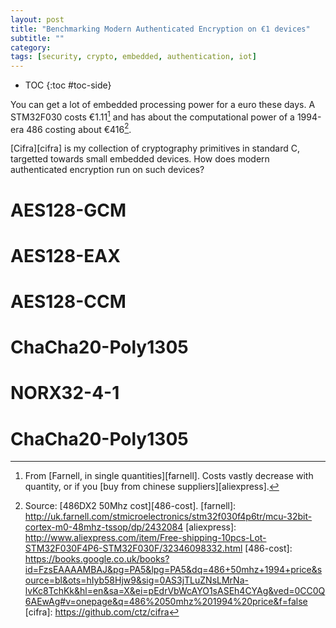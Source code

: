 ```yaml
---
layout: post
title: "Benchmarking Modern Authenticated Encryption on €1 devices"
subtitle: ""
category: 
tags: [security, crypto, embedded, authentication, iot]
---
```


* TOC
{:toc #toc-side}

You can get a lot of embedded processing power for a euro these days.
A STM32F030 costs €1.11[^1] and has about the computational power of a 1994-era 486 costing about €416[^2].

[Cifra][cifra] is my collection of cryptography primitives in standard C, targetted towards small embedded devices.
How does modern authenticated encryption run on such devices?

# AES128-GCM

# AES128-EAX

# AES128-CCM

# ChaCha20-Poly1305

# NORX32-4-1

# ChaCha20-Poly1305


[^1]: From [Farnell, in single quantities][farnell].  Costs vastly decrease with quantity, or if you [buy from chinese suppliers][aliexpress].
[^2]: Source: [486DX2 50Mhz cost][486-cost].
[farnell]: http://uk.farnell.com/stmicroelectronics/stm32f030f4p6tr/mcu-32bit-cortex-m0-48mhz-tssop/dp/2432084
[aliexpress]: http://www.aliexpress.com/item/Free-shipping-10pcs-Lot-STM32F030F4P6-STM32F030F/32346098332.html
[486-cost]: https://books.google.co.uk/books?id=FzsEAAAAMBAJ&pg=PA5&lpg=PA5&dq=486+50mhz+1994+price&source=bl&ots=hIyb58Hjw9&sig=0AS3jTLuZNsLMrNa-lvKc8TchKk&hl=en&sa=X&ei=pEdrVbWcAYO1sASEh4CYAg&ved=0CC0Q6AEwAg#v=onepage&q=486%2050mhz%201994%20price&f=false
[cifra]: https://github.com/ctz/cifra
